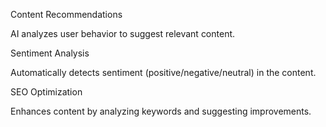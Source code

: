 Content Recommendations

AI analyzes user behavior to suggest relevant content.

Sentiment Analysis

Automatically detects sentiment (positive/negative/neutral) in the content.

SEO Optimization

Enhances content by analyzing keywords and suggesting improvements.